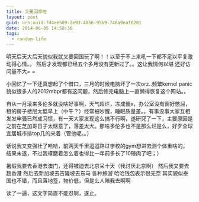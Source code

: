 ```yaml
---
title: 又要回家啦
layout: post
guid: urn:uuid:7d4ee509-2e93-4056-9569-746a9eaf6281
date: 2014-06-05 14:50:36
tags:
  - random-life
---
```


明天后天大后天貌似我就又要回国玩了啊！！以至于不上来吼一下都不足以平复激动得心情。。
然后才发现都已经五个多月没有更新过了。。这让我情何以堪 还好访问量不大= =

小回忆了一下还真想起了个借口，三月的时候电脑坏了一次orz..频繁kernel panic 貌似很多人的2012mbpr都有这问题，然后修完电脑上一直懒得恢复这个网站。。

自从一月滚来多伦多就没啥好事啊，天气超烂，冻成傻x，办公室没有窗好憋屈，租的房子楼层太低早上（中午？）经常被吵醒，睡眠质量差。。有事没事大家互相发发牢骚已然成习惯，有一天大家发现这么搞不行啊，遂研究了一下，主要原因是之前在芝加哥日子太惬意了，落差太大。那啥多伦多也不是那么烂是么，好歹全球宜居城市排top几的来着（管他呢。。）

话说我又变强壮了哈哈，前两天千里迢迢路过学校的gym想进去测个体重啥的，结果未遂，不过我琢磨着怎么着也得比一年前多长了10磅肉了吧；）

暑假我要去香港去澳门，还得被迫去北京呆十天（我讨厌北京啊） 然后我又要去趟香港 然后去新加坡去吉隆坡去东马 各种旅游 哈哈钱包表示很无奈
其实貌似泰国也不错，而且落地签，物价低，但是么人陪我去啊啊

读了一遍，这文字简直不能忍啊，遂止。
